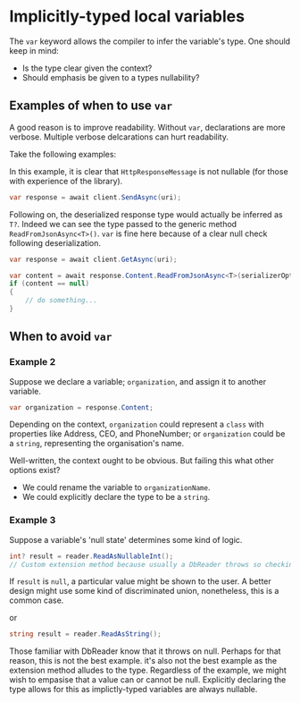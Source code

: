 # Implicitly-typed local variables

The `var` keyword allows the compiler to infer the variable's type.
One should keep in mind:

- Is the type clear given the context?
- Should emphasis be given to a types nullability?

## Examples of when to use `var`
A good reason is to improve readability. Without `var`, declarations are more verbose.
Multiple verbose delcarations can hurt readability.

Take the following examples:

In this example, it is clear that `HttpResponseMessage` is not nullable 
(for those with experience of the library).
```csharp
var response = await client.SendAsync(uri);
```
Following on, the deserialized response type would actually be inferred as `T?`.
Indeed we can see the type passed to the generic method `ReadFromJsonAsync<T>()`.
`var` is fine here because of a clear null check following deserialization.

```csharp
var response = await client.GetAsync(uri);

var content = await response.Content.ReadFromJsonAsync<T>(serializerOptions);
if (content == null)
{
    // do something...
} 

```


## When to avoid `var`
### Example 2

Suppose we declare a variable; `organization`, and assign it to another variable.
```csharp
var organization = response.Content;
```
Depending on the context, `organization` could represent a `class` with properties like
Address, CEO, and PhoneNumber; or `organization` could be a `string`, representing the organisation's name.

Well-written, the context ought to be obvious. But failing this what other
options exist?

- We could rename the variable to `organizationName`.
- We could explicitly declare the type to be a `string`.



### Example 3

Suppose a variable's 'null state' determines some kind of logic.

```csharp title="Explicit types for emphasis"
int? result = reader.ReadAsNullableInt(); 
// Custom extension method because usually a DbReader throws so checking Db.Null first is good.
```
If `result` is `null`, a particular value might be shown to the user. 
A better design might use some kind of discriminated union, nonetheless, this is a common case.

or

```csharp
string result = reader.ReadAsString();
```
Those familiar with DbReader know that it throws on null. Perhaps for that reason, this is not the 
best example. it's also not the best example as the extension method alludes to the type. 
Regardless of the example, we might wish to empasise that a value can or cannot be null.
Explicitly declaring the type allows for this as implictly-typed variables are always nullable.